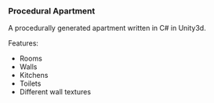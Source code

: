 ### Procedural Apartment

A procedurally generated apartment written in C# in Unity3d.   

Features:
- Rooms
- Walls
- Kitchens
- Toilets
- Different wall textures

